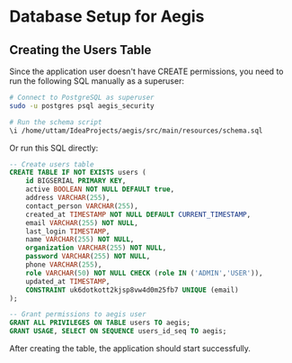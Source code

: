 # Database Setup for Aegis

## Creating the Users Table

Since the application user doesn't have CREATE permissions, you need to run the following SQL manually as a superuser:

```bash
# Connect to PostgreSQL as superuser
sudo -u postgres psql aegis_security

# Run the schema script
\i /home/uttam/IdeaProjects/aegis/src/main/resources/schema.sql
```

Or run this SQL directly:

```sql
-- Create users table
CREATE TABLE IF NOT EXISTS users (
    id BIGSERIAL PRIMARY KEY,
    active BOOLEAN NOT NULL DEFAULT true,
    address VARCHAR(255),
    contact_person VARCHAR(255),
    created_at TIMESTAMP NOT NULL DEFAULT CURRENT_TIMESTAMP,
    email VARCHAR(255) NOT NULL,
    last_login TIMESTAMP,
    name VARCHAR(255) NOT NULL,
    organization VARCHAR(255) NOT NULL,
    password VARCHAR(255) NOT NULL,
    phone VARCHAR(255),
    role VARCHAR(50) NOT NULL CHECK (role IN ('ADMIN','USER')),
    updated_at TIMESTAMP,
    CONSTRAINT uk6dotkott2kjsp8vw4d0m25fb7 UNIQUE (email)
);

-- Grant permissions to aegis user
GRANT ALL PRIVILEGES ON TABLE users TO aegis;
GRANT USAGE, SELECT ON SEQUENCE users_id_seq TO aegis;
```

After creating the table, the application should start successfully.